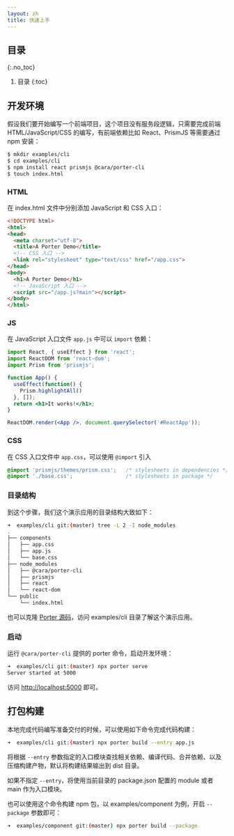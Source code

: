```yaml
---
layout: zh
title: 快速上手
---
```


## 目录
{:.no_toc}

1. 目录
{:toc}

## 开发环境

假设我们要开始编写一个前端项目，这个项目没有服务段逻辑，只需要完成前端 HTML/JavaScript/CSS 的编写，有前端依赖比如 React、PrismJS 等需要通过 npm 安装：

```bash
$ mkdir examples/cli
$ cd examples/cli
$ npm install react prismjs @cara/porter-cli
$ touch index.html
```

### HTML

在 index.html 文件中分别添加 JavaScript 和 CSS 入口：

```html
<!DOCTYPE html>
<html>
<head>
  <meta charset="utf-8">
  <title>A Porter Demo</title>
  <!-- CSS 入口 -->
  <link rel="stylesheet" type="text/css" href="/app.css">
</head>
<body>
  <h1>A Porter Demo</h1>
  <!-- JavaScript 入口 -->
  <script src="/app.js?main"></script>
</body>
</html>
```

### JS

在 JavaScript 入口文件 `app.js` 中可以 `import` 依赖：

```jsx
import React, { useEffect } from 'react';
import ReactDOM from 'react-dom';
import Prism from 'prismjs';

function App() {
  useEffect(function() {
    Prism.highlightAll()
  }, []);
  return <h1>It works!</h1>;
}

ReactDOM.render(<App />, document.querySelector('#ReactApp'));
```

### CSS

在 CSS 入口文件中 `app.css`，可以使用 `@import` 引入

```css
@import 'prismjs/themes/prism.css';   /* stylesheets in dependencies */
@import './base.css';                 /* stylesheets in package */
```

### 目录结构

到这个步骤，我们这个演示应用的目录结构大致如下：

```bash
➜  examples/cli git:(master) tree -L 2 -I node_modules
.
├── components
│   ├── app.css
│   ├── app.js
│   └── base.css
├── node_modules
│   ├── @cara/porter-cli
│   ├── prismjs
│   ├── react
│   └── react-dom
└── public
    └── index.html
```

也可以克隆 [Porter 源码](https://github.com/erzu/porter)，访问 examples/cli 目录了解这个演示应用。

### 启动

运行 `@cara/porter-cli` 提供的 porter 命令，启动开发环境：

```bash
➜  examples/cli git:(master) npx porter serve
Server started at 5000
```

访问 <http://localhost:5000> 即可。

## 打包构建

本地完成代码编写准备交付的时候，可以使用如下命令完成代码构建：

```bash
➜  examples/cli git:(master) npx porter build --entry app.js
```

将根据 `--entry` 参数指定的入口模块查找相关依赖、编译代码、合并依赖、以及压缩构建产物，默认将构建结果输出到 dist 目录。

如果不指定 `--entry`，将使用当前目录的 package.json 配置的 module 或者 main 作为入口模块。

也可以使用这个命令构建 npm 包，以 examples/component 为例，开启 `--package` 参数即可：

```bash
➜  examples/component git:(master) npx porter build --package
```
